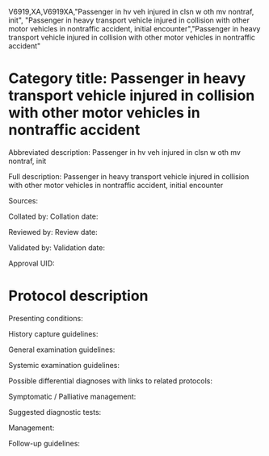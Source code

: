 V6919,XA,V6919XA,"Passenger in hv veh injured in clsn w oth mv nontraf, init", "Passenger in heavy transport vehicle injured in collision with other motor vehicles in nontraffic accident, initial encounter","Passenger in heavy transport vehicle injured in collision with other motor vehicles in nontraffic accident"
# Category title: Passenger in heavy transport vehicle injured in collision with other motor vehicles in nontraffic accident

Abbreviated description: Passenger in hv veh injured in clsn w oth mv nontraf, init

Full description: Passenger in heavy transport vehicle injured in collision with other motor vehicles in nontraffic accident, initial encounter

Sources:

Collated by:
Collation date:

Reviewed by:
Review date:

Validated by:
Validation date:

Approval UID:

# Protocol description

Presenting conditions:

History capture guidelines:

General examination guidelines:

Systemic examination guidelines:

Possible differential diagnoses with links to related protocols:

Symptomatic / Palliative management:

Suggested diagnostic tests:

Management:

Follow-up guidelines:
